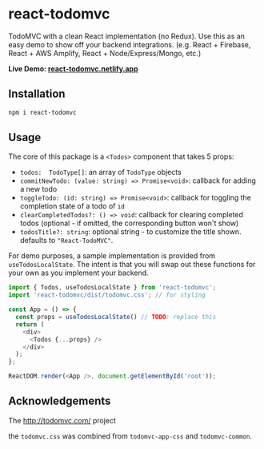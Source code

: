 # react-todomvc

TodoMVC with a clean React implementation (no Redux). Use this as an easy demo to show off your backend integrations. (e.g. React + Firebase, React + AWS Amplify, React + Node/Express/Mongo, etc.)

**Live Demo: [react-todomvc.netlify.app](https://react-todomvc.netlify.app)**

## Installation

```bash
npm i react-todomvc
```

## Usage

The core of this package is a `<Todos>` component that takes 5 props:

- `todos:  TodoType[]`: an array of `TodoType` objects 
- `commitNewTodo: (value: string) => Promise<void>`: callback for adding a new todo
- `toggleTodo: (id: string) => Promise<void>`: callback for toggling the completion state of a todo of `id`
- `clearCompletedTodos?: () => void`: callback for clearing completed todos (optional - if omitted, the corresponding button won't show)
- `todosTitle?: string`: optional string - to customize the title shown. defaults to `"React-TodoMVC"`.


For demo purposes, a sample implementation is provided from `useTodosLocalState`. The intent is that you will swap out these functions for your own as you implement your backend.


```js
import { Todos, useTodosLocalState } from 'react-todomvc';
import 'react-todomvc/dist/todomvc.css'; // for styling

const App = () => {
  const props = useTodosLocalState() // TODO: replace this
  return (
    <div>
      <Todos {...props} />
    </div>
  );
};

ReactDOM.render(<App />, document.getElementById('root'));
```

## Acknowledgements

The http://todomvc.com/ project

the `todomvc.css` was combined from `todomvc-app-css` and `todomvc-common`.